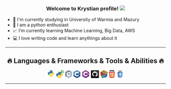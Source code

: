 <!--
**Krystiankr/krystiankr** is a ✨ _special_ ✨ repository because its `README.md` (this file) appears on your GitHub profile.

Here are some ideas to get you started:

- 🔭 I’m currently working on ...
- 🌱 I’m currently learning ...
- 👯 I’m looking to collaborate on ...
- 🤔 I’m looking for help with ...
- 💬 Ask me about ...
- 📫 How to reach me: ...
- 😄 Pronouns: ...
- ⚡ Fun fact: ...
-->
<h3 align="center">
  Welcome to Krystian profile!
  <img src="https://media.giphy.com/media/hvRJCLFzcasrR4ia7z/giphy.gif" width="28">
</h3>

- 🔭 I'm currently studying in University of Warmia and Mazury
- 🤍 I am a python enthusiast
- 📈 I’m currently learning Machine Learning, Big Data, AWS
- 💻 I love writing code and learn anythings about it

<hr>
<h2 align="center">🔥 Languages & Frameworks & Tools & Abilities 🔥</h2>

<p align="center">
  <code><img title="Python" height="25" src="images/python-original.svg"></code>
  <code><img title="PYQT5" height="25" src="images/pyqt5.png"></code>
  <code><img title="C" height="25" src="images/c.svg"></code>
  <code><img title="C++" height="25" src="images/cpp.svg"></code>
  <code><img title="C#" height="25" src="images/cSharp.svg"></code>
  <code><img title="GitHub" height="25" src="images/github.svg"></code>
  <code><img title="Problem Solving" height="25" src="images/problemSolving.png"></code>
  <code><img title="HTML5" height="25" src="images/html5.svg"></code>
  <code><img title="CSS" height="25" src="images/css.svg"></code>
</p>
<hr>

